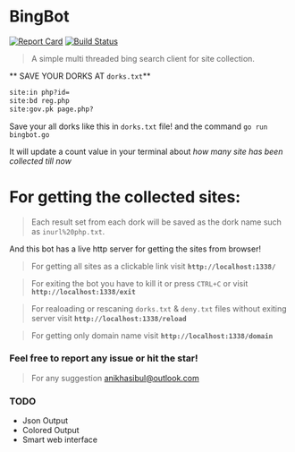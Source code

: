 # BingBot
[![Report Card](https://goreportcard.com/badge/github.com/AnikHasibul/bingbot)](https://goreportcard.com/report/github.com/AnikHasibul/BingBot#license)
[![Build Status](https://travis-ci.org/AnikHasibul/bingbot.svg?branch=master)](https://travis-ci.org/AnikHasibul/BingBot)

>A simple multi threaded bing search client for site collection.

** SAVE YOUR DORKS AT `dorks.txt`**

```txt
site:in php?id=
site:bd reg.php
site:gov.pk page.php?
```

Save your all dorks like this in `dorks.txt` file! and the command `go run bingbot.go`

It will update a count value in your terminal about *how many site has been collected till now* 

# For getting the collected sites:


> Each result set from each dork will be saved as the dork name such as `inurl%20php.txt`.

And this bot has a live http server for getting the sites from browser!

> For getting all sites as a clickable link visit **`http://localhost:1338/`**

> For exiting the bot you have to kill it or press `CTRL+C` or visit **`http://localhost:1338/exit`**

> For realoading or rescaning `dorks.txt` & `deny.txt` files without exiting server visit **`http://localhost:1338/reload`**

> For getting only domain name visit **`http://localhost:1338/domain`**


### Feel free to report any issue or hit the star!

> For any suggestion anikhasibul@outlook.com

### TODO

*  Json Output
*  Colored Output
*  Smart web interface
